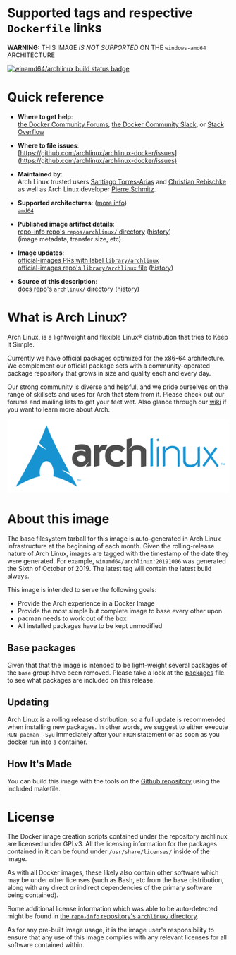 <!--

********************************************************************************

WARNING:

    DO NOT EDIT "archlinux/README.md"

    IT IS AUTO-GENERATED

    (from the other files in "archlinux/" combined with a set of templates)

********************************************************************************

-->

# Supported tags and respective `Dockerfile` links

**WARNING:** THIS IMAGE *IS NOT SUPPORTED* ON THE `windows-amd64` ARCHITECTURE

[![winamd64/archlinux build status badge](https://img.shields.io/jenkins/s/https/doi-janky.infosiftr.net/job/multiarch/job/windows-amd64/job/archlinux.svg?label=winamd64/archlinux%20%20build%20job)](https://doi-janky.infosiftr.net/job/multiarch/job/windows-amd64/job/archlinux/)

# Quick reference

-	**Where to get help**:  
	[the Docker Community Forums](https://forums.docker.com/), [the Docker Community Slack](http://dockr.ly/slack), or [Stack Overflow](https://stackoverflow.com/search?tab=newest&q=docker)

-	**Where to file issues**:  
	[https://github.com/archlinux/archlinux-docker/issues](https://github.com/archlinux/archlinux-docker/issues)

-	**Maintained by**:  
	Arch Linux trusted users [Santiago Torres-Arias](https://www.archlinux.org/people/trusted-users/#sangy) and [Christian Rebischke](https://www.archlinux.org/people/trusted-users/#shibumi) as well as Arch Linux developer [Pierre Schmitz](https://www.archlinux.org/people/developers/#pierre).

-	**Supported architectures**: ([more info](https://github.com/docker-library/official-images#architectures-other-than-amd64))  
	[`amd64`](https://hub.docker.com/r/amd64/archlinux/)

-	**Published image artifact details**:  
	[repo-info repo's `repos/archlinux/` directory](https://github.com/docker-library/repo-info/blob/master/repos/archlinux) ([history](https://github.com/docker-library/repo-info/commits/master/repos/archlinux))  
	(image metadata, transfer size, etc)

-	**Image updates**:  
	[official-images PRs with label `library/archlinux`](https://github.com/docker-library/official-images/pulls?q=label%3Alibrary%2Farchlinux)  
	[official-images repo's `library/archlinux` file](https://github.com/docker-library/official-images/blob/master/library/archlinux) ([history](https://github.com/docker-library/official-images/commits/master/library/archlinux))

-	**Source of this description**:  
	[docs repo's `archlinux/` directory](https://github.com/docker-library/docs/tree/master/archlinux) ([history](https://github.com/docker-library/docs/commits/master/archlinux))

# What is Arch Linux?

Arch Linux, is a lightweight and flexible Linux® distribution that tries to Keep It Simple.

Currently we have official packages optimized for the x86-64 architecture. We complement our official package sets with a community-operated package repository that grows in size and quality each and every day.

Our strong community is diverse and helpful, and we pride ourselves on the range of skillsets and uses for Arch that stem from it. Please check out our forums and mailing lists to get your feet wet. Also glance through our [wiki](https://wiki.archlinux.org) if you want to learn more about Arch.

![logo](https://raw.githubusercontent.com/docker-library/docs/ccacad8fa355ebf38dcfd8c216855ab55f981f17/archlinux/logo.png)

# About this image

The base filesystem tarball for this image is auto-generated in Arch Linux infrastructure at the beginning of each month. Given the rolling-release nature of Arch Linux, images are tagged with the timestamp of the date they were generated. For example, `winamd64/archlinux:20191006` was generated the Sixth of October of 2019. The latest tag will contain the latest build always.

This image is intended to serve the following goals:

-	Provide the Arch experience in a Docker Image
-	Provide the most simple but complete image to base every other upon
-	pacman needs to work out of the box
-	All installed packages have to be kept unmodified

## Base packages

Given that that the image is intended to be light-weight several packages of the `base` group have been removed. Please take a look at the [packages](https://github.com/archlinux/archlinux-docker/blob/master/packages) file to see what packages are included on this release.

## Updating

Arch Linux is a rolling release distribution, so a full update is recommended when installing new packages. In other words, we suggest to either execute `RUN pacman -Syu` immediately after your `FROM` statement or as soon as you docker run into a container.

## How It's Made

You can build this image with the tools on the [Github repository](https://github.com/archlinux/archlinux-docker) using the included makefile.

# License

The Docker image creation scripts contained under the repository archlinux are licensed under GPLv3. All the licensing information for the packages contained in it can be found under `/usr/share/licenses/` inside of the image.

As with all Docker images, these likely also contain other software which may be under other licenses (such as Bash, etc from the base distribution, along with any direct or indirect dependencies of the primary software being contained).

Some additional license information which was able to be auto-detected might be found in [the `repo-info` repository's `archlinux/` directory](https://github.com/docker-library/repo-info/tree/master/repos/archlinux).

As for any pre-built image usage, it is the image user's responsibility to ensure that any use of this image complies with any relevant licenses for all software contained within.
